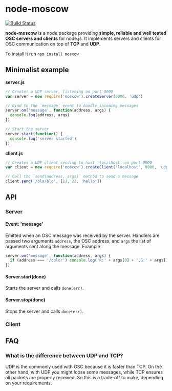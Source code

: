 node-moscow
=============

[![Build Status](https://travis-ci.org/sebpiq/node-moscow.svg?branch=master)](https://travis-ci.org/sebpiq/node-moscow)

**node-moscow** is a node package providing **simple, reliable and well tested OSC servers and clients** for node.js. It implements servers and clients for OSC communication on top of **TCP** and **UDP**.

To install it run `npm install moscow`


Minimalist example
--------------------

**server.js**

```javascript
// Creates a UDP server, listening on port 9000
var server = new require('moscow').createServer(9000, 'udp')

// Bind to the `message` event to handle incoming messages 
server.on('message', function(address, args) {
  console.log(address, args)
})

// Start the server
server.start(function() {
  console.log('server started')
})
```

**client.js**

```javascript
// Creates a UDP client sending to host 'localhost' on port 9000
var client = new require('moscow').createClient('localhost', 9000, 'udp')

// Call the `send(address, args)` method to send a message
client.send('/bla/blo', [11, 22, 'hello'])
```

API
------

### Server

#### Event: 'message'

Emitted when an OSC message was received by the server. Handlers are passed two arguments `address`, the OSC address, and `args` the list of arguments sent along the message. Example :

```javascript
server.on('message', function(address, args) {
  if (address === '/color') console.log('R:' + args[0] + ',G:' + args[1] + ',B:' + args[2])
})
``` 


#### Server.start(done)

Starts the server and calls `done(err)`.


#### Server.stop(done)

Stops the server and calls `done(err)`.


### Client



FAQ
-------

### What is the difference between UDP and TCP?

UDP is the commonly used with OSC because it is faster than TCP. On the other hand, with UDP you might loose some messages, while TCP ensures all packets are properly received. So this is a trade-off to make, depending on your requirements.